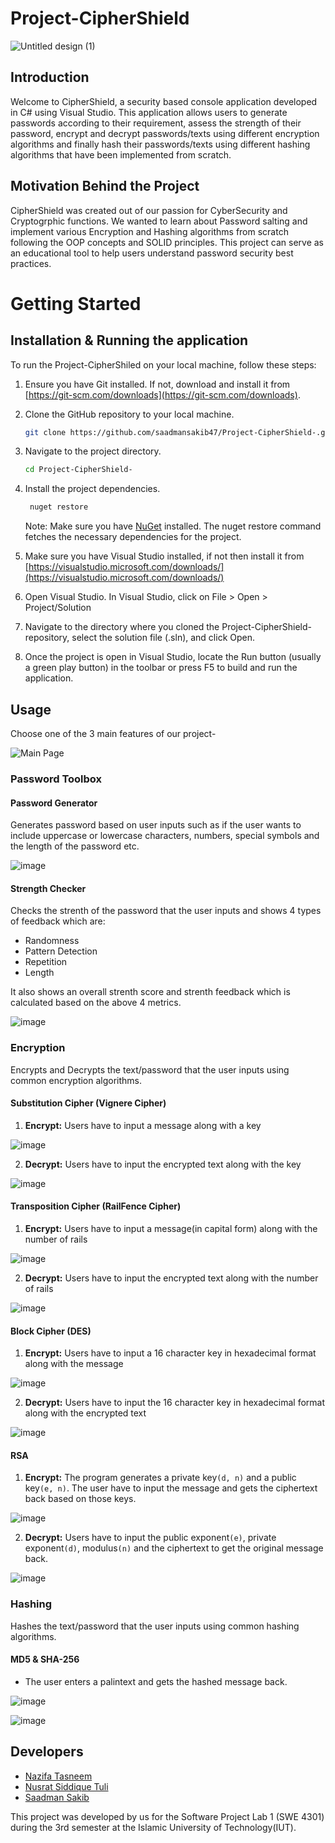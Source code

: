 # Project-CipherShield

![Untitled design (1)](https://github.com/saadmansakib47/Project-CipherShield-/assets/134169023/f5672d78-fdb0-4c0d-bfe1-b712c482e426)

## Introduction

Welcome to CipherShield, a security based console application developed in C# using Visual Studio. This application allows users to generate passwords according to their requirement, assess the strength of their password, encrypt and decrypt passwords/texts using different encryption algorithms and finally hash their passwords/texts using different hashing algorithms that have been implemented from scratch.

## Motivation Behind the Project

CipherShield was created out of our passion for CyberSecurity and Cryptogrphic functions. We wanted to learn about Password salting and implement various Encryption and Hashing algorithms from scratch following the OOP concepts and SOLID principles. This project can serve as an educational tool to help users understand password security best practices.

# Getting Started

## Installation & Running the application

To run the Project-CipherShiled on your local machine, follow these steps:

1. Ensure you have Git installed. If not, download and install it from [https://git-scm.com/downloads](https://git-scm.com/downloads).

2. Clone the GitHub repository to your local machine.

    ```bash
    git clone https://github.com/saadmansakib47/Project-CipherShield-.git
    ```

3. Navigate to the project directory.

    ```bash
    cd Project-CipherShield-
    ```

4. Install the project dependencies.

   ```bash
    nuget restore
    ```
   
   Note: Make sure you have [NuGet](https://www.nuget.org/downloads) installed. The nuget restore command fetches the necessary dependencies for the project.
  
5. Make sure you have Visual Studio installed, if not then install it from [https://visualstudio.microsoft.com/downloads/](https://visualstudio.microsoft.com/downloads/)

6. Open Visual Studio. In Visual Studio, click on File > Open > Project/Solution

7. Navigate to the directory where you cloned the Project-CipherShield- repository, select the solution file (.sln), and click Open.

8. Once the project is open in Visual Studio, locate the Run button (usually a green play button) in the toolbar or press F5 to build and run the application.

## Usage

Choose one of the 3 main features of our project-

![Main Page](https://github.com/saadmansakib47/Project-CipherShield-/assets/112499963/b6c3d4db-fb80-40bd-b110-92b83bc72463)

### Password Toolbox

#### Password Generator

Generates password based on user inputs such as if the user wants to include uppercase or lowercase characters, numbers, special symbols and the length of the password etc.

![image](https://github.com/saadmansakib47/Project-CipherShield-/assets/112499963/a02a09f8-a708-47ea-b1eb-1a3da75c8b91)


#### Strength Checker

Checks the strenth of the password that the user inputs and shows 4 types of feedback which are:

- Randomness
- Pattern Detection
- Repetition
- Length

It also shows an overall strenth score and strenth feedback which is calculated based on the above 4 metrics.

![image](https://github.com/saadmansakib47/Project-CipherShield-/assets/112499963/52e20959-36d4-42b7-8246-1507bcde2561)


### Encryption

Encrypts and Decrypts the text/password that the user inputs using common encryption algorithms.

#### Substitution Cipher (Vignere Cipher)

1. **Encrypt:** Users have to input a message along with a key

![image](https://github.com/saadmansakib47/Project-CipherShield-/assets/112499963/5a3e97a1-30ad-43b0-8f66-7a21a549b370)


2. **Decrypt:** Users have to input the encrypted text along with the key

![image](https://github.com/saadmansakib47/Project-CipherShield-/assets/112499963/9122b4d2-ca44-41ff-8e05-b6860185bfc0)


#### Transposition Cipher (RailFence Cipher)

1. **Encrypt:** Users have to input a message(in capital form) along with the number of rails

![image](https://github.com/saadmansakib47/Project-CipherShield-/assets/112499963/77b75d78-7c5c-4a4a-a5b6-e6161b9b2eda)


2. **Decrypt:** Users have to input the encrypted text along with the number of rails

![image](https://github.com/saadmansakib47/Project-CipherShield-/assets/112499963/1b32f08b-d08d-4b83-b325-b0f040cfa17b)

#### Block Cipher (DES)

1. **Encrypt:** Users have to input a 16 character key in hexadecimal format along with the message

![image](https://github.com/saadmansakib47/Project-CipherShield-/assets/112499963/0044cdae-b465-416a-b9ca-1f0a3b457e55)


2. **Decrypt:** Users have to input the 16 character key in hexadecimal format along with the encrypted text

![image](https://github.com/saadmansakib47/Project-CipherShield-/assets/112499963/e430535b-b019-4795-b079-2a2ab679f05d)

#### RSA

1. **Encrypt:** The program generates a private key`(d, n)` and a public key`(e, n)`. The user have to input the message and gets the ciphertext back based on those keys.

![image](https://github.com/saadmansakib47/Project-CipherShield-/assets/112499963/2a0df001-6f2a-4a7d-87ab-ef539cb15313)


2. **Decrypt:** Users have to input the public exponent`(e)`, private exponent`(d)`, modulus`(n)` and the ciphertext to get the original message back.

![image](https://github.com/saadmansakib47/Project-CipherShield-/assets/112499963/da4da787-72e3-4c13-b12f-4cba1ea0e00e)

### Hashing

Hashes the text/password that the user inputs using common hashing algorithms.

#### MD5 & SHA-256
- The user enters a palintext and gets the hashed message back.


![image](https://github.com/saadmansakib47/Project-CipherShield-/assets/112499963/e0eb0fba-938c-4dd0-aae3-7093cb5e7621)


![image](https://github.com/saadmansakib47/Project-CipherShield-/assets/112499963/4eb65033-e5ad-47af-8624-6a0de07c46bf)


## Developers

- [Nazifa Tasneem](https://github.com/nazifatasneem13)
- [Nusrat Siddique Tuli](https://github.com/ns-tuli)
- [Saadman Sakib](https://github.com/saadmansakib47)

This project was developed by us for the Software Project Lab 1 (SWE 4301) during the 3rd semester at the Islamic University of Technology(IUT).
